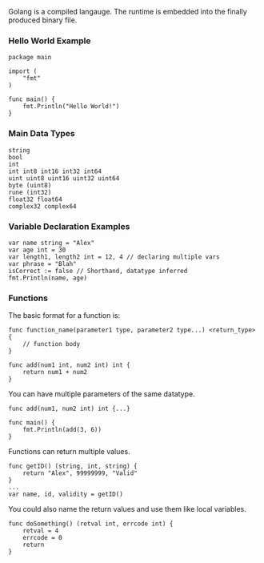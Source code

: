 Golang is a compiled langauge. The runtime is embedded into the finally produced binary file.

### Hello World Example
```
package main

import (
	"fmt"
)

func main() {
	fmt.Println("Hello World!")
}
```
### Main Data Types
```
string
bool
int
int int8 int16 int32 int64
uint uint8 uint16 uint32 uint64
byte (uint8)
rune (int32)
float32 float64
complex32 complex64
```
### Variable Declaration Examples
```
var name string = "Alex"
var age int = 30
var length1, length2 int = 12, 4 // declaring multiple vars
var phrase = "Blah"
isCorrect := false // Shorthand, datatype inferred
fmt.Println(name, age)
```
### Functions
The basic format for a function is:
```
func function_name(parameter1 type, parameter2 type...) <return_type> {
	// function body
}
```

```
func add(num1 int, num2 int) int {
	return num1 + num2
}
```
You can have multiple parameters of the same datatype.
```
func add(num1, num2 int) int {...}
```

```
func main() {
	fmt.Println(add(3, 6))
}
```

Functions can return multiple values.
```
func getID() (string, int, string) {
	return "Alex", 99999999, "Valid"
}
...
var name, id, validity = getID()
```

You could also name the return values and use them like local variables.
```
func doSomething() (retval int, errcode int) {
	retval = 4
	errcode = 0
	return
}
```
